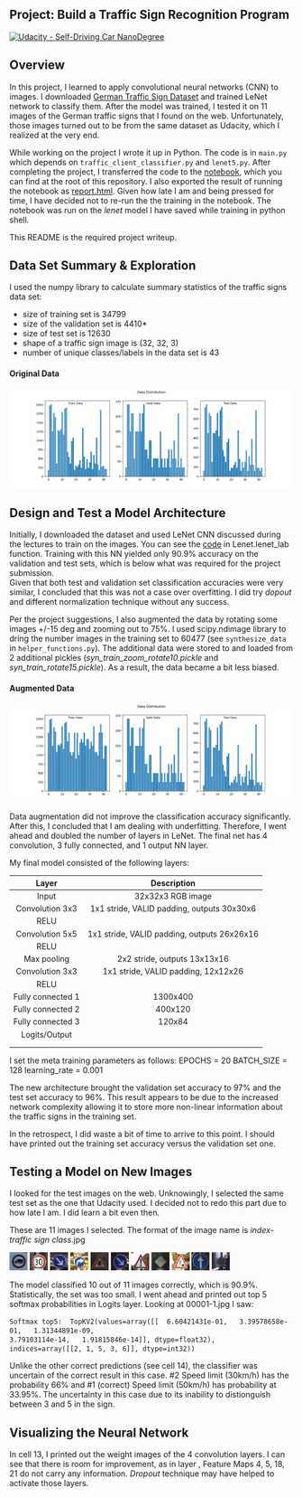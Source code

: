 ## Project: Build a Traffic Sign Recognition Program
[![Udacity - Self-Driving Car NanoDegree](https://s3.amazonaws.com/udacity-sdc/github/shield-carnd.svg)](http://www.udacity.com/drive)

Overview
---
In this project, I learned to apply convolutional neural networks (CNN) to images. 
I downloaded [German Traffic Sign Dataset](http://benchmark.ini.rub.de/?section=gtsrb&subsection=dataset) and trained LeNet network to classify them.
After the model was trained, I tested it on 11 images of the German traffic signs that I found on the web.
Unfortunately, those images turned out to be from the same dataset as Udacity, which I realized at the very end.

While working on the project I wrote it up in Python.  The code is in `main.py` which depends on `traffic_client_classifier.py` and `lenet5.py`.
After completing the project, I transferred the code to the [notebook](./Traffic_Sign_Classifier.ipynb), which you can find at the root of this repository.
I also exported the result of running the notebook as [report.html](./html_output/report.html).  Given how late I am and being pressed for time, I have decided not to re-run the
the training in the notebook.  The notebook was run on the *lenet* model I have saved while training in python shell.

This README is the required project writeup.

Data Set Summary & Exploration
---
I used the numpy library to calculate summary statistics of the traffic signs data set:
* size of training set is 34799
* size of the validation set is 4410*
* size of test set is 12630
* shape of a traffic sign image is (32, 32, 3)
* number of unique classes/labels in the data set is 43

#### Original Data
![Original Data](./analysis/data_distrib.png)

Design and Test a Model Architecture
---

Initially, I downloaded the dataset and used LeNet CNN discussed during the lectures to train on the images.  You can see the [code](./lenet5.py) in Lenet.lenet_lab function.  Training with this NN yielded only 90.9% accuracy
on the validation and test sets, which is below what was required for the project submission.  
Given that both test and validation set classification accuracies were very similar, I concluded that this was
not a case over overfitting.  I did try *dopout* and different normalization technique without any success.  

Per the project suggestions, I also augmented the data by rotating some images +/-15 deg and zooming out to 75%. 
I used scipy.ndimage library to dring the number images in the training set to 60477 (see `synthesize_data` in `helper_functions.py`).
The additional data were stored to and loaded from 2 additional pickles 
(_syn_train_zoom_rotate10.pickle_ and _syn_train_rotate15.pickle_).  As a result, the data became a bit less biased.

#### Augmented Data
![Augmented Data](./analysis/augmented_data_distrib.png)

Data augmentation did not improve the classification accuracy significantly.  After this, I concluded that I am dealing 
with underfitting.  Therefore, I went ahead and doubled the number of layers in LeNet.  The final net has 4 convolution,
 3 fully connected, and 1 output NN layer.  
 
My final model consisted of the following layers:

| Layer         		|     Description	        					| 
|:---------------------:|:---------------------------------------------:| 
| Input         		| 32x32x3 RGB image   							| 
| Convolution 3x3     	| 1x1 stride, VALID padding, outputs 30x30x6 	|
| RELU					|												|
| Convolution 5x5     	| 1x1 stride, VALID padding, outputs 26x26x16 	|
| RELU					|												|
| Max pooling	      	| 2x2 stride,  outputs 13x13x16 				|
| Convolution 3x3	    | 1x1 stride, VALID padding, 12x12x26       	|
| RELU					|												|
| Fully connected 1		| 1300x400        								|
| Fully connected 2		| 400x120        								|
| Fully connected 3		| 120x84        								|
| Logits/Output			|         									    |
|						|												|
|						|												|
 
I set the meta training parameters as follows:
EPOCHS = 20
BATCH_SIZE = 128
learning_rate = 0.001
        
The new architecture brought the validation set accuracy to 97% and the test set accuracy to 96%.  This result 
appears to be due to the increased network complexity allowing it to store more non-linear information about the 
traffic signs in the training set.

In the retrospect, I did waste a bit of time to arrive to this point.  I should have printed out the training 
set accuracy versus the validation set one.


Testing a Model on New Images
---

I looked for the test images on the web.  Unknowingly, I selected the same test set as the one that Udacity used.
I decided not to redo this part due to how late I am.  I did learn a bit even then.

These are 11 images I selected.  The format of the image name is _index_-_traffic sign class_.jpg 

![Vehicles over 3.5 metric tons prohibited](./traffic-signs-data/online_test_imgs/00000-16.jpg) ![Speed limit (30km/h)](./traffic-signs-data/online_test_imgs/00001-1.jpg) ![Keep right](./traffic-signs-data/online_test_imgs/00002-38.jpg) ![Turn right ahead](./traffic-signs-data/online_test_imgs/00003-33.jpg) 
![Right-of-way at the next intersection](./traffic-signs-data/online_test_imgs/00004-11.jpg) ![Keep right](./traffic-signs-data/online_test_imgs/00005-38.jpg) ![General caution](./traffic-signs-data/online_test_imgs/00006-18.jpg) ![Priority road](./traffic-signs-data/online_test_imgs/00007-12.jpg) 
![Traffic signals](./traffic-signs-data/online_test_imgs/00008-25.jpg) ![Ahead only](./traffic-signs-data/online_test_imgs/00009-35.jpg) ![Priority road](./traffic-signs-data/online_test_imgs/00010-12.jpg)

The model classified 10 out of 11 images correctly, which is 90.9%.  Statistically, the set was too small.
I went ahead and printed out top 5 softmax probabilities in Logits layer.  Looking at 00001-1.jpg I saw:
```
Softmax top5:  TopKV2(values=array([[  6.60421431e-01,   3.39578658e-01,   1.31344891e-09, 
3.79103114e-14,   1.91815846e-14]], dtype=float32), 
indices=array([[2, 1, 5, 3, 6]], dtype=int32))
```
          
Unlike the other correct predictions (see cell 14), the classifier was uncertain of the correct result in this case.
\#2 Speed limit (30km/h) has the probability 66% and \#1 (correct) Speed limit (50km/h) has probability at 33.95%.
The uncertainty in this case due to its inability to distionguish between 3 and 5 in the sign. 

Visualizing the Neural Network
---

In cell 13, I printed out the weight images of the 4 convolution layers.  I can see that there is room for improvement, as in
layer , Feature Maps 4, 5, 18, 21 do not carry any information.  _Dropout_ technique may have helped to activate those layers.